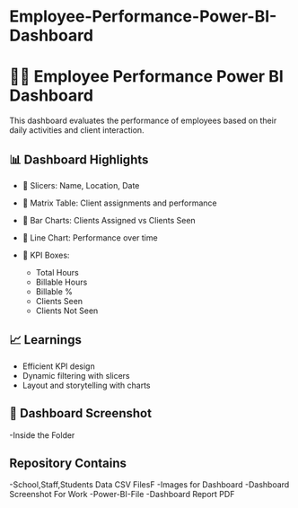 # Employee-Performance-Power-BI-Dashboard

# 👨‍💼 Employee Performance Power BI Dashboard

This dashboard evaluates the performance of employees based on their daily activities and client interaction.

## 📊 Dashboard Highlights

- 🔹 Slicers: Name, Location, Date
- 🔹 Matrix Table: Client assignments and performance
- 🔹 Bar Charts: Clients Assigned vs Clients Seen
- 🔹 Line Chart: Performance over time

- 🔹 KPI Boxes:
  - Total Hours
  - Billable Hours
  - Billable %
  - Clients Seen
  - Clients Not Seen

## 📈 Learnings
- Efficient KPI design
- Dynamic filtering with slicers
- Layout and storytelling with charts

## 📸 Dashboard Screenshot
-Inside the Folder

## Repository Contains
  -School,Staff,Students Data CSV FilesF
  -Images for Dashboard
  -Dashboard Screenshot For Work 
  -Power-BI-File
  -Dashboard Report PDF
